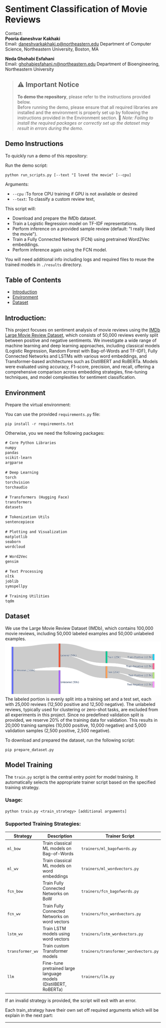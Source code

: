 # Sentiment Classification of Movie Reviews

Contact:  
**Pooria daneshvar Kakhaki**  
Email: [daneshvarkakhaki.p@northeastern.edu](mailto:daneshvarkakhaki.p@northeastern.edu)  Department of Computer Science, Northeastern University, Boston, MA

**Neda Ghohabi Esfahani**  
Email: [ghohabiesfahani.n@northeastern.edu](mailto:ghohabiesfahani.n@northeastern.edu) Department of Bioengineering, Northeastern University

> ## ⚠️ Important Notice
> 
> **To demo the repository**, please refer to the instructions provided below.  
> Before running the demo, please ensure that all required libraries are installed and the environment is properly set up by following the instructions provided in the Environment section.
> 🔴 *Note: Failing to install the required packages or correctly set up the dataset may result in errors during the demo.*

## Demo Instructions

To quickly run a demo of this repository:

Run the demo script:
```{python}
python run_scripts.py [--text "I loved the movie" [--cpu]
```
Arguments:
- `--cpu` :To force CPU training if GPU is not available or desired
- `--text`: To classify a custom review text,


This script will:
- Download and prepare the IMDb dataset.
- Train a Logistic Regression model on TF-IDF representations.
- Perform inference on a provided sample review (default: "I really liked the movie").
- Train a Fully Connected Network (FCN) using pretrained Word2Vec embeddings.
- Perform inference again using the FCN model.

You will need additional info including logs and required files to reuse the trained models in `./results` directory.

## Table of Contents

- [Introduction](#introduction)
- [Environment](#environment)
- [Dataset](#dataset)


## Introduction: 

This project focuses on sentiment analysis of movie reviews using the [IMDb Large Movie Review Dataset](https://www.kaggle.com/datasets/lakshmi25npathi/imdb-dataset-of-50k-movie-reviews?datasetId=134715&sortBy=dateRun&tab=profile), which consists of 50,000 reviews evenly split between positive and negative sentiments. We investigate a wide range of machine learning and deep learning approaches, including classical models (Logistic Regression, Random Forest with Bag-of-Words and TF-IDF), Fully Connected Networks and LSTMs with various word embeddings, and Transformer-based architectures such as DistilBERT and RoBERTa. Models were evaluated using accuracy, F1-score, precision, and recall, offering a comprehensive comparison across embedding strategies, fine-tuning techniques, and model complexities for sentiment classification.

## Environment

Prepare the virtual environment:

You can use the provided `requirements.py` file:
```shell
pip install -r requirements.txt
```

Otherwise, you we need the following packages:

```shell
# Core Python Libraries
numpy
pandas
scikit-learn
argparse

# Deep Learning
torch
torchvision
torchaudio

# Transformers (Hugging Face)
transformers
datasets

# Tokenization Utils
sentencepiece

# Plotting and Visualization
matplotlib
seaborn
wordcloud

# Word2Vec
gensim

# Text Processing
nltk
joblib
symspellpy

# Training Utilities
tqdm
```

## Dataset
We use the Large Movie Review Dataset (IMDb), which contains 100,000 movie reviews, including 50,000 labeled examples and 50,000 unlabeled examples. ![dataset](images/dataset_sankey.png) The labeled portion is evenly split into a training set and a test set, each with 25,000 reviews (12,500 positive and 12,500 negative). The unlabeled reviews, typically used for clustering or zero-shot tasks, are excluded from all experiments in this project. Since no predefined validation split is provided, we reserve 20% of the training data for validation. This results in 20,000 training samples (10,000 positive, 10,000 negative) and 5,000 validation samples (2,500 positive, 2,500 negative).

To download and prepared the dataset, run the following script:

```shell
pip prepare_dataset.py
```

## Model Training

The `train.py` script is the central entry point for model training. It automatically selects the appropriate trainer script based on the specified training strategy.

### Usage:
`` python train.py <train_strategy> [additional arguments] ``

### Supported Training Strategies:

| Strategy         | Description                                  | Trainer Script                      |
|------------------|----------------------------------------------|-------------------------------------|
| `ml_bow`          | Train classical ML models on Bag-of-Words    | `trainers/ml_bagofwords.py`         |
| `ml_wv`           | Train classical ML models on word embeddings | `trainers/ml_wordvectors.py`        |
| `fcn_bow`         | Train Fully Connected Networks on BoW        | `trainers/fcn_bagofwords.py`        |
| `fcn_wv`          | Train Fully Connected Networks on word vectors | `trainers/fcn_wordvectors.py`     |
| `lstm_wv`         | Train LSTM models using word vectors         | `trainers/lstm_wordvectors.py`      |
| `transformer_wv`  | Train custom Transformer models              | `trainers/transformer_wordvectors.py` |
| `llm`             | Fine-tune pretrained large language models (DistilBERT, RoBERTa) | `trainers/llm.py` |

If an invalid strategy is provided, the script will exit with an error.

Each train_strategy have their own set off required arguments which will be explain in the next part:

---


